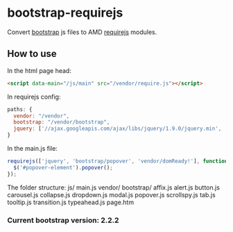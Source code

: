 # bootstrap-requirejs

Convert [bootstrap](https://github.com/twitter/bootstrap) js files to AMD [requirejs](https://github.com/jrburke/requirejs/) modules.

## How to use
In the html page head:
```html
<script data-main="/js/main" src="/vendor/require.js"></script>
```

In requirejs config:
```javascript
paths: {
  vendor: "/vendor",
  bootstrap: "/vendor/bootstrap",
  jquery: ['//ajax.googleapis.com/ajax/libs/jquery/1.9.0/jquery.min', 'vendor/jquery']
}
```

In the main.js file:
```javascript
requirejs(['jquery', 'bootstrap/popover', 'vendor/domReady!'], function($) {
  $('#popover-element').popover();
});
```

The folder structure:
    js/
      main.js
    vendor/
      bootstrap/
        affix.js
        alert.js
        button.js
        carousel.js
        collapse.js
        dropdown.js
        modal.js
        popover.js
        scrollspy.js
        tab.js
        tooltip.js
        transition.js
        typeahead.js
    page.htm

### Current bootstrap version: 2.2.2